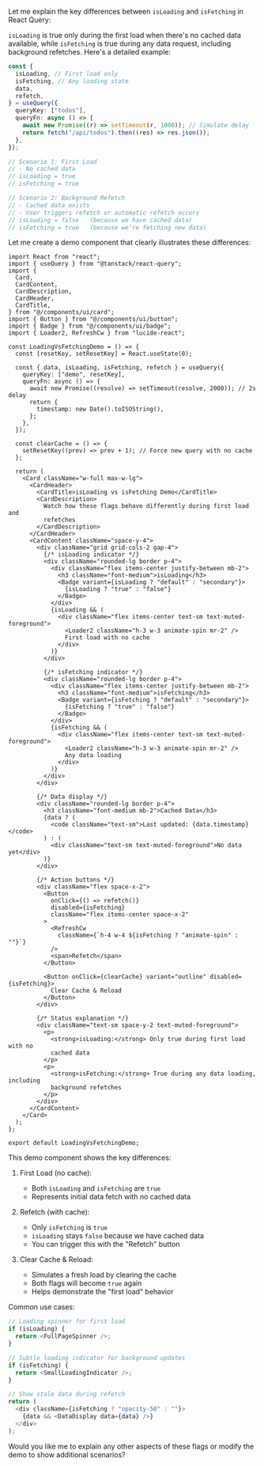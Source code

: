 Let me explain the key differences between `isLoading` and `isFetching` in React Query:

`isLoading` is true only during the first load when there's no cached data available, while `isFetching` is true during any data request, including background refetches. Here's a detailed example:

```typescript
const {
  isLoading, // First load only
  isFetching, // Any loading state
  data,
  refetch,
} = useQuery({
  queryKey: ["todos"],
  queryFn: async () => {
    await new Promise((r) => setTimeout(r, 1000)); // Simulate delay
    return fetch("/api/todos").then((res) => res.json());
  },
});

// Scenario 1: First Load
// - No cached data
// isLoading = true
// isFetching = true

// Scenario 2: Background Refetch
// - Cached data exists
// - User triggers refetch or automatic refetch occurs
// isLoading = false   (because we have cached data)
// isFetching = true   (because we're fetching new data)
```

Let me create a demo component that clearly illustrates these differences:

```tsx
import React from "react";
import { useQuery } from "@tanstack/react-query";
import {
  Card,
  CardContent,
  CardDescription,
  CardHeader,
  CardTitle,
} from "@/components/ui/card";
import { Button } from "@/components/ui/button";
import { Badge } from "@/components/ui/badge";
import { Loader2, RefreshCw } from "lucide-react";

const LoadingVsFetchingDemo = () => {
  const [resetKey, setResetKey] = React.useState(0);

  const { data, isLoading, isFetching, refetch } = useQuery({
    queryKey: ["demo", resetKey],
    queryFn: async () => {
      await new Promise((resolve) => setTimeout(resolve, 2000)); // 2s delay
      return {
        timestamp: new Date().toISOString(),
      };
    },
  });

  const clearCache = () => {
    setResetKey((prev) => prev + 1); // Force new query with no cache
  };

  return (
    <Card className="w-full max-w-lg">
      <CardHeader>
        <CardTitle>isLoading vs isFetching Demo</CardTitle>
        <CardDescription>
          Watch how these flags behave differently during first load and
          refetches
        </CardDescription>
      </CardHeader>
      <CardContent className="space-y-4">
        <div className="grid grid-cols-2 gap-4">
          {/* isLoading indicator */}
          <div className="rounded-lg border p-4">
            <div className="flex items-center justify-between mb-2">
              <h3 className="font-medium">isLoading</h3>
              <Badge variant={isLoading ? "default" : "secondary"}>
                {isLoading ? "true" : "false"}
              </Badge>
            </div>
            {isLoading && (
              <div className="flex items-center text-sm text-muted-foreground">
                <Loader2 className="h-3 w-3 animate-spin mr-2" />
                First load with no cache
              </div>
            )}
          </div>

          {/* isFetching indicator */}
          <div className="rounded-lg border p-4">
            <div className="flex items-center justify-between mb-2">
              <h3 className="font-medium">isFetching</h3>
              <Badge variant={isFetching ? "default" : "secondary"}>
                {isFetching ? "true" : "false"}
              </Badge>
            </div>
            {isFetching && (
              <div className="flex items-center text-sm text-muted-foreground">
                <Loader2 className="h-3 w-3 animate-spin mr-2" />
                Any data loading
              </div>
            )}
          </div>
        </div>

        {/* Data display */}
        <div className="rounded-lg border p-4">
          <h3 className="font-medium mb-2">Cached Data</h3>
          {data ? (
            <code className="text-sm">Last updated: {data.timestamp}</code>
          ) : (
            <div className="text-sm text-muted-foreground">No data yet</div>
          )}
        </div>

        {/* Action buttons */}
        <div className="flex space-x-2">
          <Button
            onClick={() => refetch()}
            disabled={isFetching}
            className="flex items-center space-x-2"
          >
            <RefreshCw
              className={`h-4 w-4 ${isFetching ? "animate-spin" : ""}`}
            />
            <span>Refetch</span>
          </Button>

          <Button onClick={clearCache} variant="outline" disabled={isFetching}>
            Clear Cache & Reload
          </Button>
        </div>

        {/* Status explanation */}
        <div className="text-sm space-y-2 text-muted-foreground">
          <p>
            <strong>isLoading:</strong> Only true during first load with no
            cached data
          </p>
          <p>
            <strong>isFetching:</strong> True during any data loading, including
            background refetches
          </p>
        </div>
      </CardContent>
    </Card>
  );
};

export default LoadingVsFetchingDemo;
```

This demo component shows the key differences:

1. First Load (no cache):

   - Both `isLoading` and `isFetching` are `true`
   - Represents initial data fetch with no cached data

2. Refetch (with cache):

   - Only `isFetching` is `true`
   - `isLoading` stays `false` because we have cached data
   - You can trigger this with the "Refetch" button

3. Clear Cache & Reload:
   - Simulates a fresh load by clearing the cache
   - Both flags will become `true` again
   - Helps demonstrate the "first load" behavior

Common use cases:

```typescript
// Loading spinner for first load
if (isLoading) {
  return <FullPageSpinner />;
}

// Subtle loading indicator for background updates
if (isFetching) {
  return <SmallLoadingIndicator />;
}

// Show stale data during refetch
return (
  <div className={isFetching ? "opacity-50" : ""}>
    {data && <DataDisplay data={data} />}
  </div>
);
```

Would you like me to explain any other aspects of these flags or modify the demo to show additional scenarios?
